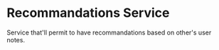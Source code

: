 # Recommandations Service

Service that'll permit to have recommandations based on other's user notes.
